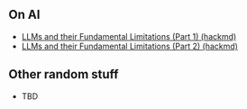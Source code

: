 ## On AI 
- [LLMs and their Fundamental Limitations (Part 1) (hackmd)](https://hackmd.io/@LFNB9ifoT024aMHXU49sog/Bkh_RwLdC)
- [LLMs and their Fundamental Limitations (Part 2) (hackmd)](https://hackmd.io/@LFNB9ifoT024aMHXU49sog/BksWwZosR)

## Other random stuff
- TBD
